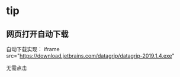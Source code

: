# tip

## 网页打开自动下载 

自动下载实现： iframe src="https://download.jetbrains.com/datagrip/datagrip-2019.1.4.exe"

无需点击